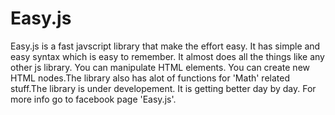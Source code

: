 # Easy.js
Easy.js is a fast javscript library that make the effort easy. It has simple and easy syntax which is easy to remember.
It almost does all the things like any other js library.
You can manipulate HTML elements. You can create new HTML nodes.The library also has alot of functions for 'Math' related
stuff.The library is under developement. It is getting better day by day.
For more info go to facebook page 'Easy.js'.
